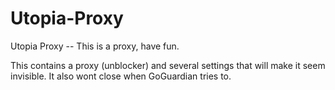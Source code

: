 # Utopia-Proxy
Utopia Proxy
-- This is a proxy, have fun.

This contains a proxy (unblocker) and several settings that will make it seem invisible. It also wont close when GoGuardian tries to.
